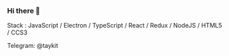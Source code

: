 ### Hi there 👋

Stack : JavaScript / Electron / TypeScript / React / Redux / NodeJS / HTML5 / CCS3

Telegram: @taykit
